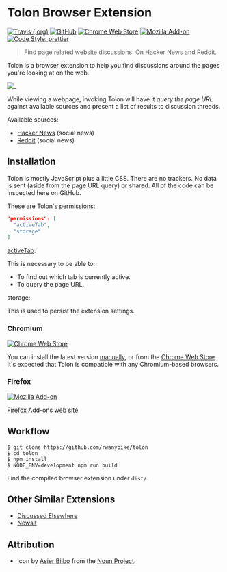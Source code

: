 # Tolon Browser Extension

[![Travis (.org)](https://img.shields.io/travis/rwanyoike/tolon)](https://travis-ci.org/rwanyoike/tolon)
[![GitHub](https://img.shields.io/github/license/rwanyoike/tolon)](LICENSE)
[![Chrome Web Store](https://img.shields.io/chrome-web-store/v/mohaijbbfgjjjjbhffgaifcnookdihmk)](https://chrome.google.com/webstore/detail/tolon/mohaijbbfgjjjjbhffgaifcnookdihmk)
[![Mozilla Add-on](https://img.shields.io/amo/v/tolon)](https://addons.mozilla.org/en-US/firefox/addon/tolon/)
[![Code Style: prettier](https://img.shields.io/badge/code_style-prettier-ff69b4.svg)](https://github.com/prettier/prettier)

> Find page related website discussions. On Hacker News and Reddit.

Tolon is a browser extension to help you find discussions around the pages you're looking at on the web.

![_](https://i.imgur.com/cWbFOKD.png)

While viewing a webpage, invoking Tolon will have it _query the page URL_ against available sources and present a list of results to discussion threads.

Available sources:

- [Hacker News](https://news.ycombinator.com/) (social news)
- [Reddit](https://www.reddit.com/) (social news)

## Installation

Tolon is mostly JavaScript plus a little CSS. There are no trackers. No data is sent (aside from the page URL query) or shared. All of the code can be inspected here on GitHub.

These are Tolon's permissions:

```json
"permissions": [
  "activeTab",
  "storage"
]
```

[activeTab](https://developer.mozilla.org/en-US/docs/Mozilla/Add-ons/WebExtensions/manifest.json/permissions#activeTab_permission):

This is necessary to be able to:

- To find out which tab is currently active.
- To query the page URL.

storage:

This is used to persist the extension settings.

### Chromium

[![Chrome Web Store](https://img.shields.io/chrome-web-store/v/mohaijbbfgjjjjbhffgaifcnookdihmk)](https://chrome.google.com/webstore/detail/tolon/mohaijbbfgjjjjbhffgaifcnookdihmk)

You can install the latest version [manually](https://github.com/rwanyoike/tolon/releases), or from the [Chrome Web Store](https://chrome.google.com/webstore/detail/ublock-origin/cjpalhdlnbpafiamejdnhcphjbkeiagm). It's expected that Tolon is compatible with any Chromium-based browsers.

### Firefox

[![Mozilla Add-on](https://img.shields.io/amo/v/tolon)](https://addons.mozilla.org/en-US/firefox/addon/tolon/)

[Firefox Add-ons](https://addons.mozilla.org/en-US/firefox/addon/tolon/) web site.

## Workflow

```shell
$ git clone https://github.com/rwanyoike/tolon
$ cd tolon
$ npm install
$ NODE_ENV=development npm run build
```

Find the compiled browser extension under `dist/`.

## Other Similar Extensions

- [Discussed Elsewhere](https://github.com/jsuar/discussed-elsewhere)
- [Newsit](https://github.com/benwinding/newsit)

## Attribution

- Icon by [Asier Bilbo](https://thenounproject.com/asierbilbo) from the [Noun Project](https://thenounproject.com).
